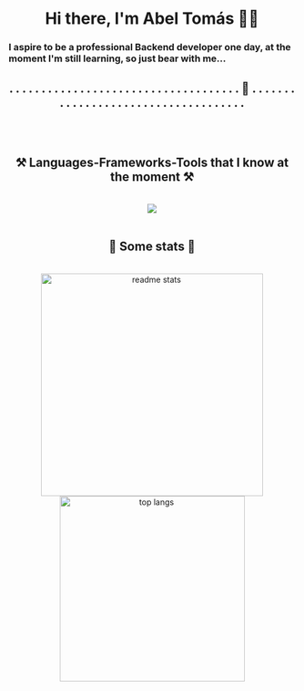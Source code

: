 <h1 align="center">Hi there, I'm Abel Tomás 👋😊</h1>
<div>
    <h3>I aspire to be a professional Backend developer one day, at the moment I'm still learning, so just bear with me...</h3>
    <h2 align="center">. . . . . . . . . . . . . . . . . . . . . . . . . . . . . . . . . . . . 🫠 . . . . . . . . . . . . . . . . . . . . . . . . . . . . . . . . . . . . </h2>
</div>
<br><br>
<h2 align="center">⚒️ Languages-Frameworks-Tools that I know at the moment ⚒️</h2>
<br/>
<div align="center">
    <img src="https://skillicons.dev/icons?i=vscode,python,github,git" />
</div>
<br>
<h2 align="center">👾 Some stats 👾</h2>
<br>
<div align=center>
  <img width=390 src="https://github-readme-stats-salesp07.vercel.app/api?username=Tomu98&count_private=true&show_icons=true&theme=dark&rank_icon=github&border_radius=10" alt="readme stats" />
  <br/>
  <img width=325 align="center" src="https://github-readme-stats-salesp07.vercel.app/api/top-langs/?username=Tomu98&hide=HTML&langs_count=8&layout=compact&theme=dark&border_radius=10&size_weight=0.5&count_weight=0.5&exclude_repo=github-readme-stats" alt="top langs" />
</div>
